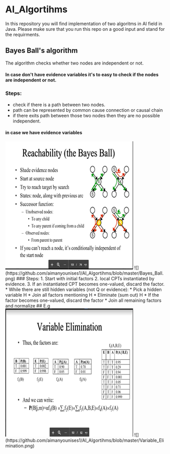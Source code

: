 # AI_Algortihms
In this repository you will find implementation of two algoritms in AI field in Java.
Please make sure that you run this repo on a good input and stand for the requirments.

## Bayes Ball's algorithm
The algorithm checks whether two nodes are independent or not.
#### In case don't have evidence variables it's to easy to check if the nodes are independent or not.
### Steps:
* check if there is a path between two nodes.
* path can be represented by common cause connection or causal chain
* if there exits path between those two nodes then they are no possible independent.
#### in case we have evidence variables
<img src="https://github.com/aimanyounises1/AI_Algortihms/blob/master/Bayes_Ball.png" width="400" height="400">
![](https://github.com/aimanyounises1/AI_Algortihms/blob/master/Bayes_Ball.png)
### Steps:
1. Start with initial factors
2. local CPTs instantiated by evidence.
3. If an instantiated CPT becomes one-valued, discard the factor.
* While there are still hidden variables (not Q or evidence):
  * Pick a hidden variable H
  * Join all factors mentioning H
  *  Eliminate (sum out) H
  *   If the factor becomes one-valued, discard the factor
* Join all remaining factors and normalize
## E.g
<img src="https://github.com/aimanyounises1/AI_Algortihms/blob/master/Variable_Elimination.png" width="400" height="400">
![](https://github.com/aimanyounises1/AI_Algortihms/blob/master/Variable_Elimination.png)
